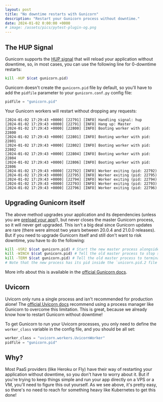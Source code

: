 ```yaml
---
layout: post
title: "No downtime restarts with Gunicorn"
description: "Restart your Gunicorn process without downtime."
date: 2024-01-02 0:00:00 +0000
# image: /assets/pics/pytest-plugin-og.png
---
```


## The HUP Signal

Gunicorn supports the [HUP signal](https://docs.gunicorn.org/en/stable/signals.html#reload-the-configuration) that will reload your application without downtime, so, in most cases, you can use the following line for 0-downtime restarts:

```bash
kill -HUP $(cat gunicorn.pid)
```

Gunicorn doesn't create the `gunicorn.pid` file by default, so you'll have to add the `pidfile` parameter to your `gunicorn.conf.py` config file:

```python
pidfile = "gunicorn.pid"
```

Your Gunicorn workers will restart without dropping any requests:

```log
[2024-01-02 17:29:43 +0000] [22791] [INFO] Handling signal: hup
[2024-01-02 17:29:43 +0000] [22791] [INFO] Hang up: Master
[2024-01-02 17:29:43 +0000] [22800] [INFO] Booting worker with pid: 22800
[2024-01-02 17:29:43 +0000] [22801] [INFO] Booting worker with pid: 22801
[2024-01-02 17:29:43 +0000] [22802] [INFO] Booting worker with pid: 22802
[2024-01-02 17:29:43 +0000] [22804] [INFO] Booting worker with pid: 22804
[2024-01-02 17:29:43 +0000] [22806] [INFO] Booting worker with pid: 22806
[2024-01-02 17:29:43 +0000] [22792] [INFO] Worker exiting (pid: 22792)
[2024-01-02 17:29:43 +0000] [22795] [INFO] Worker exiting (pid: 22795)
[2024-01-02 17:29:43 +0000] [22794] [INFO] Worker exiting (pid: 22794)
[2024-01-02 17:29:43 +0000] [22793] [INFO] Worker exiting (pid: 22793)
[2024-01-02 17:29:43 +0000] [22796] [INFO] Worker exiting (pid: 22796)
```

## Upgrading Gunicorn itself

The above method upgrades your application and its dependencies (unless you are [preload your app](https://docs.gunicorn.org/en/stable/settings.html#preload-app)!), but never closes the master Gunicorn process, so it will never get upgraded. This isn't a big deal since Gunicorn updates are rare (there were almost two years between 20.0.4 and 21.0.0 releases). But if you need to upgrade Gunicorn itself and still don't want to risk downtime, you have to do the following:

```bash
kill -USR2 $(cat gunicorn.pid) # Start the new master process alongside the old one
kill -WINCH $(cat gunicorn.pid) # Tell the old master process to stop serving requests
kill -TERM $(cat gunicorn.pid) # Tell the old master process to terminate
# Note that the new process has its pid inside the `unicorn.pid.2 file` now
```
More info about this is available in the [official Gunicorn docs](https://docs.gunicorn.org/en/stable/signals.html#upgrading-to-a-new-binary-on-the-fly).

## Uvicorn

Uvicorn only runs a single process and isn't recommended for production alone! The [official Uvicorn docs](https://www.uvicorn.org/deployment/#gunicorn) recommend using a process manager like Gunicorn to overcome this limitation. This is great, because we already know how to restart Gunicorn without downtime!

To get Gunicorn to run your Uvicorn processes, you only need to define the `worker_class` variable in the config file, and you should be all set:

```python
worker_class = "uvicorn.workers.UvicornWorker"
pidfile = "gunicorn.pid"
```

## Why?

Most PaaS providers (like Heroku or Fly) have their way of restarting your application without downtime, so you don't have to worry about it. But if you're trying to keep things simple and run your app directly on a VPS or a VM, you'll need to figure this out yourself. As we see above, it's pretty easy, so there's no need to reach for something heavy like Kubernetes to get this done!
